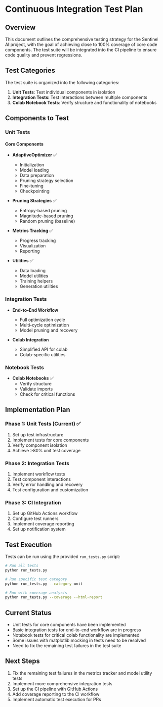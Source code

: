 # Continuous Integration Test Plan

## Overview

This document outlines the comprehensive testing strategy for the Sentinel AI project, with the goal of achieving close to 100% coverage of core code components. The test suite will be integrated into the CI pipeline to ensure code quality and prevent regressions.

## Test Categories

The test suite is organized into the following categories:

1. **Unit Tests**: Test individual components in isolation
2. **Integration Tests**: Test interactions between multiple components
3. **Colab Notebook Tests**: Verify structure and functionality of notebooks

## Components to Test

### Unit Tests

#### Core Components

- **AdaptiveOptimizer** ✅
  - Initialization
  - Model loading
  - Data preparation
  - Pruning strategy selection
  - Fine-tuning
  - Checkpointing

- **Pruning Strategies** ✅
  - Entropy-based pruning
  - Magnitude-based pruning
  - Random pruning (baseline)

- **Metrics Tracking** ✅
  - Progress tracking
  - Visualization
  - Reporting

- **Utilities** ✅
  - Data loading
  - Model utilities
  - Training helpers
  - Generation utilities

### Integration Tests

- **End-to-End Workflow**
  - Full optimization cycle
  - Multi-cycle optimization
  - Model pruning and recovery

- **Colab Integration**
  - Simplified API for colab
  - Colab-specific utilities

### Notebook Tests

- **Colab Notebooks** ✅
  - Verify structure
  - Validate imports
  - Check for critical functions

## Implementation Plan

### Phase 1: Unit Tests (Current) ✅

1. Set up test infrastructure
2. Implement tests for core components
3. Verify component isolation
4. Achieve >80% unit test coverage

### Phase 2: Integration Tests

1. Implement workflow tests
2. Test component interactions
3. Verify error handling and recovery
4. Test configuration and customization

### Phase 3: CI Integration

1. Set up GitHub Actions workflow
2. Configure test runners
3. Implement coverage reporting
4. Set up notification system

## Test Execution

Tests can be run using the provided `run_tests.py` script:

```bash
# Run all tests
python run_tests.py

# Run specific test category
python run_tests.py --category unit

# Run with coverage analysis
python run_tests.py --coverage --html-report
```

## Current Status

- Unit tests for core components have been implemented
- Basic integration tests for end-to-end workflow are in progress
- Notebook tests for critical colab functionality are implemented
- Some issues with matplotlib mocking in tests need to be resolved
- Need to fix the remaining test failures in the test suite

## Next Steps

1. Fix the remaining test failures in the metrics tracker and model utility tests
2. Implement more comprehensive integration tests
3. Set up the CI pipeline with GitHub Actions
4. Add coverage reporting to the CI workflow
5. Implement automatic test execution for PRs